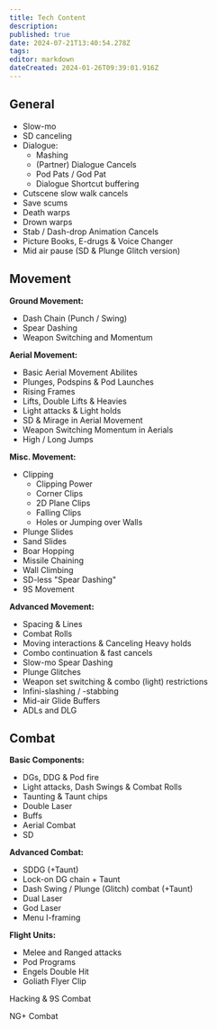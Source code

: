 ```yaml
---
title: Tech Content
description: 
published: true
date: 2024-07-21T13:40:54.278Z
tags: 
editor: markdown
dateCreated: 2024-01-26T09:39:01.916Z
---
```


## General
- Slow-mo
- SD canceling
- Dialogue:
	- Mashing
	- (Partner) Dialogue Cancels
	- Pod Pats / God Pat
	- Dialogue Shortcut buffering
- Cutscene slow walk cancels
- Save scums
- Death warps
- Drown warps
- Stab / Dash-drop Animation Cancels
- Picture Books, E-drugs & Voice Changer
- Mid air pause (SD & Plunge Glitch version)

## Movement
**Ground Movement:**
- Dash Chain (Punch / Swing)
- Spear Dashing
- Weapon Switching and Momentum

**Aerial Movement:**
- Basic Aerial Movement Abilites
- Plunges, Podspins & Pod Launches
- Rising Frames
- Lifts, Double Lifts & Heavies
- Light attacks & Light holds
- SD & Mirage in Aerial Movement
- Weapon Switching Momentum in Aerials
- High / Long Jumps

**Misc. Movement:**
- Clipping
	- Clipping Power
	- Corner Clips
  - 2D Plane Clips
  - Falling Clips
  - Holes or Jumping over Walls
- Plunge Slides
- Sand Slides 
- Boar Hopping
- Missile Chaining
- Wall Climbing
- SD-less "Spear Dashing"
- 9S Movement

**Advanced Movement:**
- Spacing & Lines
- Combat Rolls
- Moving interactions & Canceling Heavy holds
- Combo continuation & fast cancels 
- Slow-mo Spear Dashing
- Plunge Glitches
- Weapon set switching & combo (light) restrictions
- Infini-slashing / -stabbing 
- Mid-air Glide Buffers
- ADLs and DLG
## Combat
**Basic Components:**
- DGs, DDG & Pod fire
- Light attacks, Dash Swings & Combat Rolls
- Taunting & Taunt chips
- Double Laser
- Buffs
- Aerial Combat
- SD

**Advanced Combat:**
- SDDG (+Taunt)
- Lock-on DG chain + Taunt
- Dash Swing / Plunge (Glitch) combat (+Taunt)
- Dual Laser
- God Laser
- Menu I-framing

**Flight Units:**
- Melee and Ranged attacks
- Pod Programs
- Engels Double Hit
- Goliath Flyer Clip

Hacking & 9S Combat

NG+ Combat